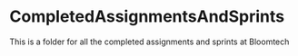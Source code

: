 # CompletedAssignmentsAndSprints
This is a folder for all the completed assignments and sprints at Bloomtech
